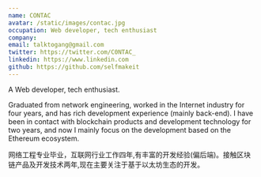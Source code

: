 ```yaml
---
name: CONTAC
avatar: /static/images/contac.jpg
occupation: Web developer, tech enthusiast
company: 
email: talktogang@gmail.com
twitter: https://twitter.com/C0NTAC_
linkedin: https://www.linkedin.com
github: https://github.com/selfmakeit
---
```

A Web developer, tech enthusiast.

Graduated from network engineering, worked in the Internet industry for four years, and has rich development experience (mainly back-end). I have been in contact with blockchain products and development technology for two years, and now I mainly focus on the development based on the Ethereum ecosystem.

网络工程专业毕业，互联网行业工作四年,有丰富的开发经验(偏后端)。接触区块链产品及开发技术两年,现在主要关注于基于以太坊生态的开发。
